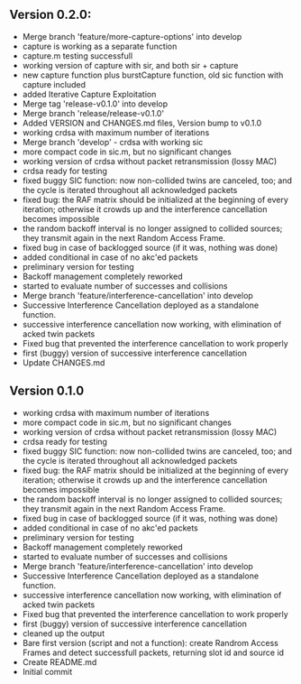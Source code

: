 ## Version 0.2.0:
 - Merge branch 'feature/more-capture-options' into develop
 - capture is working as a separate function
 - capture.m testing successfull
 - working version of capture with sir, and both sir + capture
 - new capture function plus burstCapture function, old sic function with capture included
 - added Iterative Capture Exploitation
 - Merge tag 'release-v0.1.0' into develop
 - Merge branch 'release/release-v0.1.0'
 - Added VERSION and CHANGES.md files, Version bump to v0.1.0
 - working crdsa with maximum number of iterations
 - Merge branch 'develop' - crdsa with working sic
 - more compact code in sic.m, but no significant changes
 - working version of crdsa without packet retransmission (lossy MAC)
 - crdsa ready for testing
 - fixed buggy SIC function: now non-collided twins are canceled, too; and the cycle is iterated throughout all acknowledged packets
 - fixed bug: the RAF matrix should be initialized at the beginning of every iteration; otherwise it crowds up and the interference cancellation becomes impossible
 - the random backoff interval is no longer assigned to  collided sources; they transmit again in the next Random Access Frame.
 - fixed bug in case of backlogged source (if it was, nothing was done)
 - added conditional in case of no akc'ed packets
 - preliminary version for testing
 - Backoff management completely reworked
 - started to evaluate number of successes and collisions
 - Merge branch 'feature/interference-cancellation' into develop
 - Successive Interference Cancellation deployed as a standalone function.
 - successive interference cancellation now working, with elimination of acked twin packets
 - Fixed bug that prevented the interference cancellation to work properly
 - first (buggy) version of successive interference cancellation
 - Update CHANGES.md

## Version 0.1.0

 - working crdsa with maximum number of iterations
 - more compact code in sic.m, but no significant changes
 - working version of crdsa without packet retransmission (lossy MAC)
 - crdsa ready for testing
 - fixed buggy SIC function: now non-collided twins are canceled, too; and the cycle is iterated throughout all acknowledged packets
 - fixed bug: the RAF matrix should be initialized at the beginning of every iteration; otherwise it crowds up and the interference cancellation becomes impossible
 - the random backoff interval is no longer assigned to  collided sources; they transmit again in the next Random Access Frame.
 - fixed bug in case of backlogged source (if it was, nothing was done)
 - added conditional in case of no akc'ed packets
 - preliminary version for testing
 - Backoff management completely reworked
 - started to evaluate number of successes and collisions
 - Merge branch 'feature/interference-cancellation' into develop
 - Successive Interference Cancellation deployed as a standalone function.
 - successive interference cancellation now working, with elimination of acked twin packets
 - Fixed bug that prevented the interference cancellation to work properly
 - first (buggy) version of successive interference cancellation
 - cleaned up the output
 - Bare first version (script and not a function): create Randrom Access Frames and detect successfull packets, returning slot id and source id
 - Create README.md
 - Initial commit

